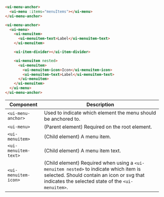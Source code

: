 ```html
<ui-menu-anchor>
  <ui-menu :items="menuItems"></ui-menu>
</ui-menu-anchor>
```

```html
<ui-menu-anchor>
  <ui-menu>
    <ui-menuitem>
      <ui-menuitem-text>Label</ui-menuitem-text>
    </ui-menuitem>

    <ui-item-divider></ui-item-divider>

    <ui-menuitem nested>
      <ui-menuitem>
        <ui-menuitem-icon>Icon</ui-menuitem-icon>
        <ui-menuitem-text>Label</ui-menuitem-text>
      </ui-menuitem>
    </ui-menuitem>
  </ui-menu>
</ui-menu-anchor>
```

| Component            | Description                                                                                                                                                                              |
| -------------------- | ---------------------------------------------------------------------------------------------------------------------------------------------------------------------------------------- |
| `<ui-menu-anchor>`   | Used to indicate which element the menu should be anchored to.                                                                                                                           |
| `<ui-menu>`          | (Parent element) Required on the root element.                                                                                                                                           |
| `<ui-menuitem>`      | (Child element) A menu item.                                                                                                                                                             |
| `<ui-menuitem-text>` | (Child element) A menu item text.                                                                                                                                                        |
| `<ui-menuitem-icon>` | (Child element) Required when using a `<ui-menuitem nested>` to indicate which item is selected. Should contain an icon or svg that indicates the selected state of the `<ui-menuitem>`. |
